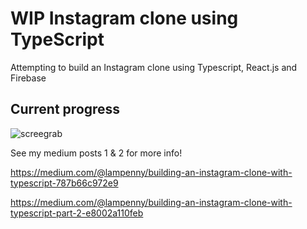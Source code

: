 # WIP Instagram clone using TypeScript

Attempting to build an Instagram clone using Typescript, React.js and Firebase

## Current progress

![screegrab](https://user-images.githubusercontent.com/79977073/181189930-f9eecbfd-008e-4ba0-a6fb-1190a5aec69a.png)

See my medium posts 1 & 2 for more info!

https://medium.com/@lampenny/building-an-instagram-clone-with-typescript-787b66c972e9

https://medium.com/@lampenny/building-an-instagram-clone-with-typescript-part-2-e8002a110feb
